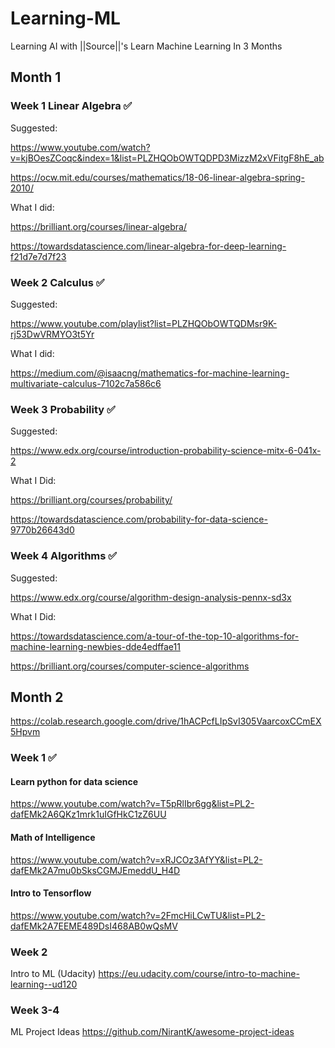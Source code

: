 # Learning-ML
Learning AI with ||Source||'s Learn Machine Learning In 3 Months

## Month 1
### Week 1 Linear Algebra ✅
Suggested:

https://www.youtube.com/watch?v=kjBOesZCoqc&index=1&list=PLZHQObOWTQDPD3MizzM2xVFitgF8hE_ab

https://ocw.mit.edu/courses/mathematics/18-06-linear-algebra-spring-2010/

What I did:

https://brilliant.org/courses/linear-algebra/

https://towardsdatascience.com/linear-algebra-for-deep-learning-f21d7e7d7f23

### Week 2 Calculus ✅
Suggested:

https://www.youtube.com/playlist?list=PLZHQObOWTQDMsr9K-rj53DwVRMYO3t5Yr

What I did:

https://medium.com/@isaacng/mathematics-for-machine-learning-multivariate-calculus-7102c7a586c6

### Week 3 Probability ✅
Suggested:

https://www.edx.org/course/introduction-probability-science-mitx-6-041x-2

What I Did:

https://brilliant.org/courses/probability/

https://towardsdatascience.com/probability-for-data-science-9770b26643d0

### Week 4 Algorithms ✅
Suggested:

https://www.edx.org/course/algorithm-design-analysis-pennx-sd3x

What I Did:

https://towardsdatascience.com/a-tour-of-the-top-10-algorithms-for-machine-learning-newbies-dde4edffae11

https://brilliant.org/courses/computer-science-algorithms


## Month 2
https://colab.research.google.com/drive/1hACPcfLIpSvI305VaarcoxCCmEX5Hpvm

### Week 1 ✅
#### Learn python for data science
https://www.youtube.com/watch?v=T5pRlIbr6gg&list=PL2-dafEMk2A6QKz1mrk1uIGfHkC1zZ6UU

#### Math of Intelligence
https://www.youtube.com/watch?v=xRJCOz3AfYY&list=PL2-dafEMk2A7mu0bSksCGMJEmeddU_H4D

#### Intro to Tensorflow
https://www.youtube.com/watch?v=2FmcHiLCwTU&list=PL2-dafEMk2A7EEME489DsI468AB0wQsMV

### Week 2
Intro to ML (Udacity) https://eu.udacity.com/course/intro-to-machine-learning--ud120

### Week 3-4
ML Project Ideas https://github.com/NirantK/awesome-project-ideas
